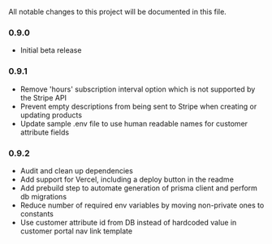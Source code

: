 All notable changes to this project will be documented in this file.

### 0.9.0

- Initial beta release

### 0.9.1

- Remove 'hours' subscription interval option which is not supported by the Stripe API
- Prevent empty descriptions from being sent to Stripe when creating or updating products
- Update sample .env file to use human readable names for customer attribute fields

### 0.9.2

- Audit and clean up dependencies
- Add support for Vercel, including a deploy button in the readme
- Add prebuild step to automate generation of prisma client and perform db migrations
- Reduce number of required env variables by moving non-private ones to constants
- Use customer attribute id from DB instead of hardcoded value in customer portal nav link template

